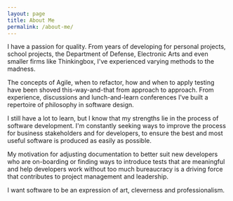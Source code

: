 ```yaml
---
layout: page
title: About Me
permalink: /about-me/
---
```


I have a passion for quality. From years of developing for personal projects, school projects, the Department of Defense, Electronic Arts and even smaller firms like Thinkingbox, I've experienced varying methods to the madness.

The concepts of Agile, when to refactor, how and when to apply testing have been shoved this-way-and-that from approach to approach. From experience, discussions and lunch-and-learn conferences I've built a repertoire of philosophy in software design.

I still have a lot to learn, but I know that my strengths lie in the process of software development. I'm constantly seeking ways to improve the process for business stakeholders and for developers, to ensure the best and most useful software is produced as easily as possible.

My motivation for adjusting documentation to better suit new developers who are on-boarding or finding ways to introduce tests that are meaningful and help developers work without too much bureaucracy is a driving force that contributes to project management and leadership.

I want software to be an expression of art, cleverness and professionalism.
